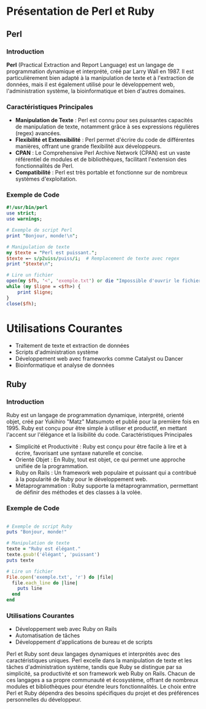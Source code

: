 # Présentation de Perl et Ruby

## Perl

### Introduction

**Perl** (Practical Extraction and Report Language) est un langage de programmation dynamique et interprété, créé par Larry Wall en 1987. Il est particulièrement bien adapté à la manipulation de texte et à l'extraction de données, mais il est également utilisé pour le développement web, l'administration système, la bioinformatique et bien d'autres domaines.

### Caractéristiques Principales

- **Manipulation de Texte** : Perl est connu pour ses puissantes capacités de manipulation de texte, notamment grâce à ses expressions régulières (regex) avancées.
- **Flexibilité et Extensibilité** : Perl permet d'écrire du code de différentes manières, offrant une grande flexibilité aux développeurs.
- **CPAN** : Le Comprehensive Perl Archive Network (CPAN) est un vaste référentiel de modules et de bibliothèques, facilitant l'extension des fonctionnalités de Perl.
- **Compatibilité** : Perl est très portable et fonctionne sur de nombreux systèmes d'exploitation.

### Exemple de Code

```perl
#!/usr/bin/perl
use strict;
use warnings;

# Exemple de script Perl
print "Bonjour, monde!\n";

# Manipulation de texte
my $texte = "Perl est puissant.";
$texte =~ s/p2uiss/puiss/i;  # Remplacement de texte avec regex
print "$texte\n";

# Lire un fichier
open(my $fh, '<', 'exemple.txt') or die "Impossible d'ouvrir le fichier: $!";
while (my $ligne = <$fh>) {
    print $ligne;
}
close($fh);
```

# Utilisations Courantes

 - Traitement de texte et extraction de données
 - Scripts d'administration système
 - Développement web avec frameworks comme Catalyst ou Dancer
 - Bioinformatique et analyse de données

## Ruby
### Introduction

Ruby est un langage de programmation dynamique, interprété, orienté objet, créé par Yukihiro "Matz" Matsumoto et publié pour la première fois en 1995. Ruby est conçu pour être simple à utiliser et productif, en mettant l'accent sur l'élégance et la lisibilité du code.
Caractéristiques Principales

   - Simplicité et Productivité : Ruby est conçu pour être facile à lire et à écrire, favorisant une syntaxe naturelle et concise.
   - Orienté Objet : En Ruby, tout est objet, ce qui permet une approche unifiée de la programmation.
   - Ruby on Rails : Un framework web populaire et puissant qui a contribué à la popularité de Ruby pour le développement web.
   - Métaprogrammation : Ruby supporte la métaprogrammation, permettant de définir des méthodes et des classes à la volée.

### Exemple de Code

```ruby

# Exemple de script Ruby
puts "Bonjour, monde!"

# Manipulation de texte
texte = "Ruby est élégant."
texte.gsub!('élégant', 'puissant')
puts texte

# Lire un fichier
File.open('exemple.txt', 'r') do |file|
  file.each_line do |line|
    puts line
  end
end
```

### Utilisations Courantes

   - Développement web avec Ruby on Rails
   - Automatisation de tâches
   - Développement d'applications de bureau et de scripts


Perl et Ruby sont deux langages dynamiques et interprétés avec des caractéristiques uniques. Perl excelle dans la manipulation de texte et les tâches d'administration système, tandis que Ruby se distingue par sa simplicité, sa productivité et son framework web Ruby on Rails. Chacun de ces langages a sa propre communauté et écosystème, offrant de nombreux modules et bibliothèques pour étendre leurs fonctionnalités. Le choix entre Perl et Ruby dépendra des besoins spécifiques du projet et des préférences personnelles du développeur.
